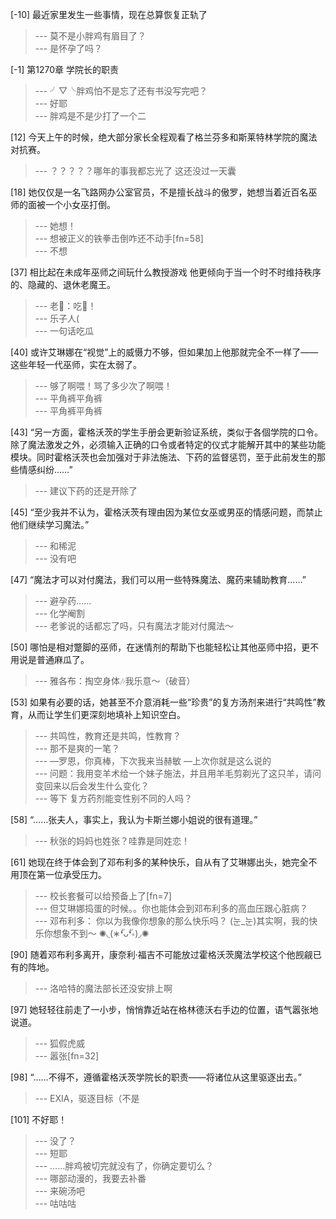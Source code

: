 
[-10] 最近家里发生一些事情，现在总算恢复正轨了
>--- 莫不是小胖鸡有眉目了？<br>
>--- 是怀孕了吗？<br>

[-1] 第1270章 学院长的职责
>--- ╯▽╰胖鸡怕不是忘了还有书没写完吧？<br>
>--- 好耶<br>
>--- 胖鸡是不是少打了一个二<br>

[12] 今天上午的时候，绝大部分家长全程观看了格兰芬多和斯莱特林学院的魔法对抗赛。
>--- ？？？？？哪年的事我都忘光了  这还没过一天囊<br>

[18] 她仅仅是一名飞路网办公室官员，不是擅长战斗的傲罗，她想当着近百名巫师的面被一个小女巫打倒。
>--- 她想！<br>
>--- 想被正义的铁拳击倒咋还不动手[fn=58]<br>
>--- 不想<br>

[37] 相比起在未成年巫师之间玩什么教授游戏 他更倾向于当一个时不时维持秩序的、隐藏的、退休老魔王。
>--- 老🥔：吃🍉！<br>
>--- 乐子人(<br>
>--- 一句话吃瓜<br>

[40] 或许艾琳娜在“视觉”上的威慑力不够，但如果加上他那就完全不一样了——这些年轻一代巫师，实在太弱了。
>--- 够了啊喂！骂了多少次了啊喂！<br>
>--- 平角裤平角裤<br>
>--- 平角裤平角裤<br>

[43] “另一方面，霍格沃茨的学生手册会更新验证系统，类似于各個学院的口令。除了魔法激发之外，必须输入正确的口令或者特定的仪式才能解开其中的某些功能模块。同时霍格沃茨也会加强对于非法施法、下药的监督惩罚，至于此前发生的那些情感纠纷……”
>--- 建议下药的还是开除了<br>

[45] “至少我并不认为，霍格沃茨有理由因为某位女巫或男巫的情感问题，而禁止他们继续学习魔法。”
>--- 和稀泥<br>
>--- 没有吧<br>

[47] “魔法才可以对付魔法，我们可以用一些特殊魔法、魔药来辅助教育……”
>--- 避孕药……<br>
>--- 化学阉割<br>
>--- 老爹说的话都忘了吗，只有魔法才能对付魔法～<br>

[50] 哪怕是相对蹩脚的巫师，在迷情剂的帮助下也能轻松让其他巫师中招，更不用说是普通麻瓜了。
>--- 雅各布：掏空身体🎶我乐意～（破音）<br>

[53] 如果有必要的话，她甚至不介意消耗一些“珍贵”的复方汤剂来进行“共鸣性”教育，从而让学生们更深刻地填补上知识空白。
>--- 共鸣性，教育还是共鸣，性教育？<br>
>--- 那不是爽的一笔？<br>
>--- —罗恩，你真棒，下次我来当赫敏
—上次你就是这么说的<br>
>--- 问题：我用变羊术给一个妹子施法，并且用羊毛剪剃光了这只羊，请问变回来以后会发生什么变化？<br>
>--- 等下 复方药剂能变性别不同的人吗？<br>

[58] “……张夫人，事实上，我认为卡斯兰娜小姐说的很有道理。”
>--- 秋张的妈妈也姓张？哇靠是同姓恋！<br>

[61] 她现在终于体会到了邓布利多的某种快乐，自从有了艾琳娜出头，她完全不用顶在第一位承受压力。
>--- 校长套餐可以给预备上了[fn=7]<br>
>--- 但艾琳娜捣蛋的时候。。你也能体会到邓布利多的高血压跟心脏病？<br>
>--- 邓布利多：
你以为我像你想象的那么快乐吗？
(눈_눈)其实啊，我的快乐你想象不到～
✺◟(∗❛ัᴗ❛ั∗)◞✺<br>

[90] 随着邓布利多离开，康奈利·福吉不可能放过霍格沃茨魔法学校这个他觊觎已有的阵地。
>--- 洛哈特的魔法部长还没安排上啊<br>

[97] 她轻轻往前走了一小步，悄悄靠近站在格林德沃右手边的位置，语气嚣张地说道。
>--- 狐假虎威<br>
>--- 嚣张[fn=32]<br>

[98] “……不得不，遵循霍格沃茨学院长的职责——将诸位从这里驱逐出去。”
>--- EXIA，驱逐目标（不是<br>

[101] 不好耶！
>--- 没了？<br>
>--- 短耶<br>
>--- ……胖鸡被切完就没有了，你确定要切么？<br>
>--- 哪部动漫的，我要去补番<br>
>--- 来碗汤吧<br>
>--- 咕咕咕<br>
